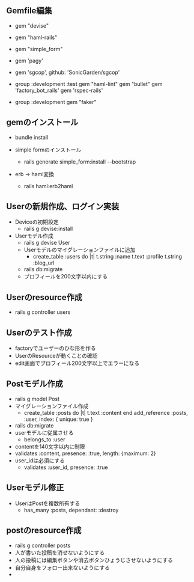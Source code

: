 ## Gemfile編集
- gem "devise"
- gem "haml-rails"
- gem "simple_form"
- gem 'pagy'
- gem 'sgcop', github: 'SonicGarden/sgcop'

- group :development :test
  gem "haml-lint"
  gem "bullet"
  gem 'factory_bot_rails'
  gem 'rspec-rails'
  
- group :development
  gem "faker"
## gemのインストール
- bundle install

- simple formのインストール
  - rails generate simple_form:install --bootstrap
- erb -> haml変換
  - rails haml:erb2haml

## Userの新規作成、ログイン実装
- Deviceの初期設定
  - rails g devise:install
- Userモデル作成
  - rails g devise User
  - Userモデルのマイグレーションファイルに追加
    - create_table :users do |t|
      t.string :name
      t.text :profile
      t.string :blog_url
  - rails db:migrate
  - プロフィールを200文字以内にする

## Userのresource作成
- rails g controller users

## Userのテスト作成
- factoryでユーザーのひな形を作る
- UserのResourceが動くことの確認
- edit画面でプロフィール200文字以上でエラーになる

## Postモデル作成
- rails g model Post
- マイグレーションファイル作成
  - create_table :posts do |t|
      t.text :content
    end
    add_reference :posts, :user, index: { unique: true }
- rails db:migrate
- userモデルに従属させる
  - belongs_to :user
- contentを140文字以内に制限
 - validates :content, presence: :true, length: {maximum: 2}
- user_idは必須にする
  - validates :user_id, presence: :true
## Userモデル修正
- UserはPostを複数所有する
  - has_many :posts, dependant: :destroy
## postのresource作成
- rails g controller posts
- 人が書いた投稿を消せないようにする
- 人の投稿には編集ボタンや消去ボタンひょうじさせないようにする
- 自分自身をフォロー出来ないようにする
- 
